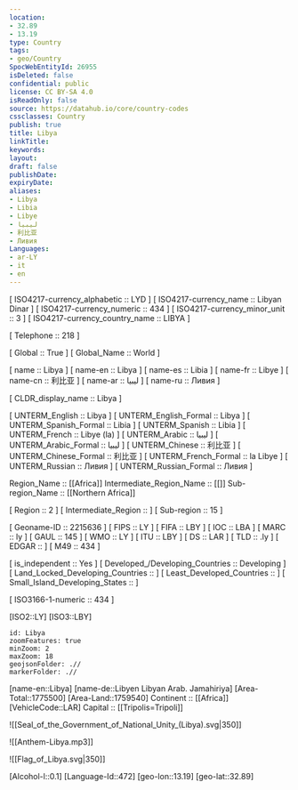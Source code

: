```yaml
---
location:
- 32.89
- 13.19
type: Country
tags:
- geo/Country
SpocWebEntityId: 26955
isDeleted: false
confidential: public
license: CC BY-SA 4.0
isReadOnly: false
source: https://datahub.io/core/country-codes
cssclasses: Country
publish: true
title: Libya
linkTitle: 
keywords: 
layout: 
draft: false
publishDate: 
expiryDate: 
aliases:
- Libya
- Libia
- Libye
- ليبيا
- 利比亚
- Ливия
Languages:
- ar-LY
- it
- en
---
```



[	ISO4217-currency_alphabetic	 :: LYD ] 
[	ISO4217-currency_name	 :: Libyan Dinar ] 
[	ISO4217-currency_numeric	 :: 434 ] 
[	ISO4217-currency_minor_unit	 :: 3 ] 
[	ISO4217-currency_country_name	 :: LIBYA ] 

[	Telephone	 :: 218 ] 

[	Global	 :: True ] 
[	Global_Name	 :: World ] 

[	name	 :: Libya ] 
[	name-en	 :: Libya ] 
[	name-es	 :: Libia ] 
[	name-fr	 :: Libye ] 
[	name-cn	 :: 利比亚 ] 
[	name-ar	 :: ليبيا ] 
[	name-ru	 :: Ливия ] 

[	CLDR_display_name	 :: Libya ] 

[	UNTERM_English	 :: Libya ] 
[	UNTERM_English_Formal	 :: Libya ] 
[	UNTERM_Spanish_Formal	 :: Libia ] 
[	UNTERM_Spanish	 :: Libia ] 
[	UNTERM_French	 :: Libye (la) ] 
[	UNTERM_Arabic	 :: ليبيا ] 
[	UNTERM_Arabic_Formal	 :: ليبيا ] 
[	UNTERM_Chinese	 :: 利比亚 ] 
[	UNTERM_Chinese_Formal	 :: 利比亚 ] 
[	UNTERM_French_Formal	 :: la Libye ] 
[	UNTERM_Russian	 :: Ливия ] 
[	UNTERM_Russian_Formal	 :: Ливия ] 

Region_Name ::  [[Africa]] 
Intermediate_Region_Name ::  [[]] 
Sub-region_Name ::  [[Northern Africa]]  

[	Region	 :: 2 ] 
[	Intermediate_Region	 ::  ] 
[	Sub-region	 :: 15 ] 

[	Geoname-ID	 :: 2215636 ] 
[	FIPS	 :: LY ] 
[	FIFA	 :: LBY ] 
[	IOC	 :: LBA ] 
[	MARC	 :: ly ] 
[	GAUL	 :: 145 ] 
[	WMO	 :: LY ] 
[	ITU	 :: LBY ] 
[	DS	 :: LAR ] 
[	TLD	 :: .ly ] 
[	EDGAR	 ::  ] 
[	M49	 :: 434 ] 

[	is_independent	 :: Yes ] 
[	Developed_/Developing_Countries	 :: Developing ] 
[	Land_Locked_Developing_Countries	 ::  ] 
[	Least_Developed_Countries	 ::  ] 
[	Small_Island_Developing_States	 ::  ] 

[	ISO3166-1-numeric	 :: 434 ] 



[ISO2::LY] 
[ISO3::LBY] 
```leaflet
id: Libya
zoomFeatures: true 
minZoom: 2 
maxZoom: 18
geojsonFolder: .//
markerFolder: .//
```

[name-en::Libya] 
[name-de::Libyen Libyan Arab. Jamahiriya] 
[Area-Total::1775500] 
[Area-Land::1759540] 
Continent :: [[Africa]]  
[VehicleCode::LAR] 
Capital :: [[Tripolis=Tripoli]]  

![[Seal_of_the_Government_of_National_Unity_(Libya).svg|350]] 

![[Anthem-Libya.mp3]] 

![[Flag_of_Libya.svg|350]] 

[Alcohol-l::0.1] 
[Language-Id::472] 
[geo-lon::13.19] 
[geo-lat::32.89] 





